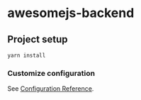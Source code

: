 # awesomejs-backend

## Project setup
```
yarn install
```

### Customize configuration
See [Configuration Reference](https://github.com/Akryum/nodepack).
